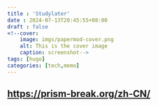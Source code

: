 ```yaml
---
title : 'Studylater'
date : 2024-07-13T20:45:55+08:00
draft : false
<!--cover: 
    image: imgs/papermod-cover.png
    alt: This is the cover image
    caption: screenshot-->
tags: [hugo]
categories: [tech,memo]
---
```


## https://prism-break.org/zh-CN/